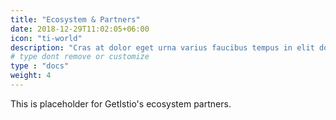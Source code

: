 ```yaml
---
title: "Ecosystem & Partners"
date: 2018-12-29T11:02:05+06:00
icon: "ti-world"
description: "Cras at dolor eget urna varius faucibus tempus in elit dolor sit amet."
# type dont remove or customize
type : "docs"
weight: 4
---
```


This is placeholder for GetIstio's ecosystem partners.
